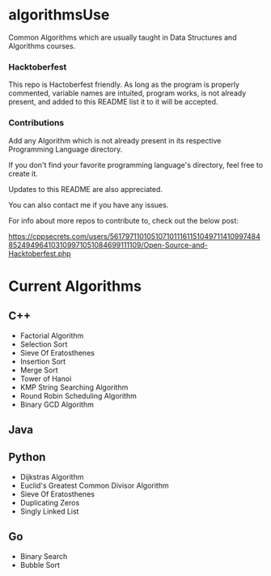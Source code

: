 # algorithmsUse

Common Algorithms which are usually taught in Data Structures and Algorithms courses.

### Hacktoberfest

This repo is Hactoberfest friendly. As long as the program is properly commented, variable names are intuited, program works, is not already present, and added to this README list it to it will be accepted.

### Contributions

Add any Algorithm which is not already present in its respective Programming Language directory.

If you don't find your favorite programming language's directory, feel free to create it.

Updates to this README are also appreciated.

You can also contact me if you have any issues.

For info about more repos to contribute to, check out the below post:

https://cppsecrets.com/users/5617971101051071011161151049711410997484852494964103109971051084699111109/Open-Source-and-Hacktoberfest.php

# Current Algorithms

## C++

- Factorial Algorithm
- Selection Sort
- Sieve Of Eratosthenes
- Insertion Sort
- Merge Sort
- Tower of Hanoi
- KMP String Searching Algorithm
- Round Robin Scheduling Algorithm
- Binary GCD Algorithm


## Java

## Python

- Dijkstras Algorithm
- Euclid's Greatest Common Divisor Algorithm
- Sieve Of Eratosthenes
- Duplicating Zeros
- Singly Linked List

## Go

- Binary Search
- Bubble Sort
